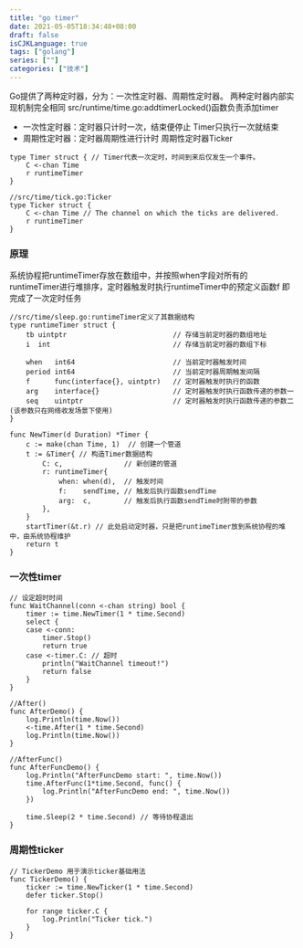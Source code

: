 ```yaml
---
title: "go timer"
date: 2021-05-05T18:34:48+08:00
draft: false
isCJKLanguage: true
tags: ["golang"]
series: [""]
categories: ["技术"]
---
```


Go提供了两种定时器，分为：一次性定时器、周期性定时器。
两种定时器内部实现机制完全相同
src/runtime/time.go:addtimerLocked()函数负责添加timer

+ 一次性定时器：定时器只计时一次，结束便停止  Timer只执行一次就结束
+ 周期性定时器：定时器周期性进行计时  周期性定时器Ticker

```golang
type Timer struct { // Timer代表一次定时，时间到来后仅发生一个事件。
    C <-chan Time
    r runtimeTimer
}
```

```golang
//src/time/tick.go:Ticker
type Ticker struct {
    C <-chan Time // The channel on which the ticks are delivered.
    r runtimeTimer
}
```

### 原理

系统协程把runtimeTimer存放在数组中，并按照when字段对所有的runtimeTimer进行堆排序，定时器触发时执行runtimeTimer中的预定义函数f
即完成了一次定时任务


```golang
//src/time/sleep.go:runtimeTimer定义了其数据结构
type runtimeTimer struct {
    tb uintptr                          // 存储当前定时器的数组地址
    i  int                              // 存储当前定时器的数组下标

    when   int64                        // 当前定时器触发时间
    period int64                        // 当前定时器周期触发间隔
    f      func(interface{}, uintptr)   // 定时器触发时执行的函数
    arg    interface{}                  // 定时器触发时执行函数传递的参数一
    seq    uintptr                      // 定时器触发时执行函数传递的参数二(该参数只在网络收发场景下使用)
}
```

```golang
func NewTimer(d Duration) *Timer {
    c := make(chan Time, 1)  // 创建一个管道
    t := &Timer{ // 构造Timer数据结构
        C: c,               // 新创建的管道
        r: runtimeTimer{
            when: when(d),  // 触发时间
            f:    sendTime, // 触发后执行函数sendTime
            arg:  c,        // 触发后执行函数sendTime时附带的参数
        },
    }
    startTimer(&t.r) // 此处启动定时器，只是把runtimeTimer放到系统协程的堆中，由系统协程维护
    return t
}
```

### 一次性timer

```golang
// 设定超时时间
func WaitChannel(conn <-chan string) bool {
	timer := time.NewTimer(1 * time.Second)
	select {
	case <-conn:
		timer.Stop()
		return true
	case <-timer.C: // 超时
		println("WaitChannel timeout!")
		return false
	}
}
```


```golang
//After()
func AfterDemo() {
	log.Println(time.Now())
	<-time.After(1 * time.Second)
	log.Println(time.Now())
}

```

```golang
//AfterFunc()
func AfterFuncDemo() {
	log.Println("AfterFuncDemo start: ", time.Now())
	time.AfterFunc(1*time.Second, func() {
		log.Println("AfterFuncDemo end: ", time.Now())
	})

	time.Sleep(2 * time.Second) // 等待协程退出
}

```


### 周期性ticker

```golang
// TickerDemo 用于演示ticker基础用法
func TickerDemo() {
	ticker := time.NewTicker(1 * time.Second)
	defer ticker.Stop()

	for range ticker.C {
		log.Println("Ticker tick.")
	}
}

```
